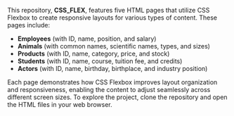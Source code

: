 This repository, **CSS_FLEX**, features five HTML pages that utilize CSS Flexbox to create responsive layouts for various types of content. These pages include:

- **Employees** (with ID, name, position, and salary)
- **Animals** (with common names, scientific names, types, and sizes)
- **Products** (with ID, name, category, price, and stock)
- **Students** (with ID, name, course, tuition fee, and credits)
- **Actors** (with ID, name, birthday, birthplace, and industry position)

Each page demonstrates how CSS Flexbox improves layout organization and responsiveness, enabling the content to adjust seamlessly across different screen sizes. To explore the project, clone the repository and open the HTML files in your web browser.
